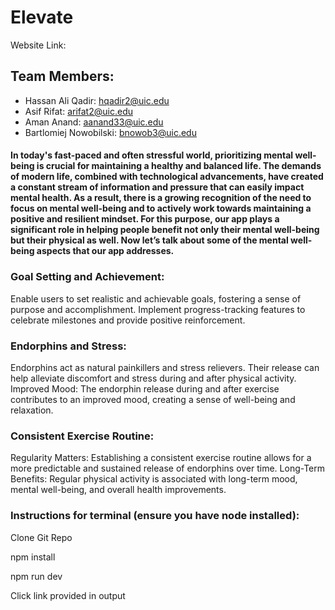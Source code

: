 # Elevate

Website Link: 

## Team Members:
- Hassan Ali Qadir: hqadir2@uic.edu
- Asif Rifat: arifat2@uic.edu
- Aman Anand: aanand33@uic.edu
- Bartlomiej Nowobilski: bnowob3@uic.edu

#### In today's fast-paced and often stressful world, prioritizing mental well-being is crucial for maintaining a healthy and balanced life. The demands of modern life, combined with technological advancements, have created a constant stream of information and pressure that can easily impact mental health. As a result, there is a growing recognition of the need to focus on mental well-being and to actively work towards maintaining a positive and resilient mindset. For this purpose, our app plays a significant role in helping people benefit not only their mental well-being but their physical as well. Now let’s talk about some of the mental well-being aspects that our app addresses.

### Goal Setting and Achievement:

Enable users to set realistic and achievable goals, fostering a sense of purpose and accomplishment.
Implement progress-tracking features to celebrate milestones and provide positive reinforcement.

### Endorphins and Stress:

Endorphins act as natural painkillers and stress relievers. Their release can help alleviate discomfort and stress during and after physical activity.
Improved Mood: The endorphin release during and after exercise contributes to an improved mood, creating a sense of well-being and relaxation.

### Consistent Exercise Routine:

Regularity Matters: Establishing a consistent exercise routine allows for a more predictable and sustained release of endorphins over time.
Long-Term Benefits: Regular physical activity is associated with long-term mood, mental well-being, and overall health improvements. 


### Instructions for terminal (ensure you have node installed): 
Clone Git Repo

npm install

npm run dev

Click link provided in output
